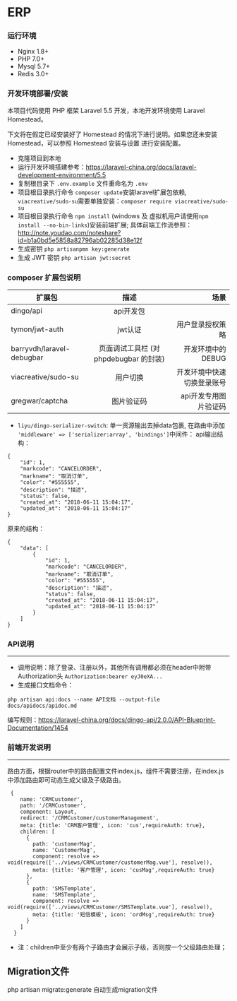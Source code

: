 # ERP

### 运行环境
* Nginx 1.8+
* PHP 7.0+
* Mysql 5.7+
* Redis 3.0+

### 开发环境部署/安装
 
 本项目代码使用 PHP 框架 Laravel 5.5 开发，本地开发环境使用 Laravel Homestead。
 
 下文将在假定已经安装好了 Homestead 的情况下进行说明。如果您还未安装 Homestead，可以参照 Homestead 安装与设置 进行安装配置。
 

* 克隆项目到本地
* 运行开发环境搭建参考：https://laravel-china.org/docs/laravel-development-environment/5.5
* 复制根目录下 `.env.example` 文件重命名为 `.env`
* 项目根目录执行命令 `composer update`安装laravel扩展包依赖,
  `viacreative/sudo-su`需要单独安装：`composer require viacreative/sudo-su`
* 项目根目录执行命令 `npm install` (windows 及 虚拟机用户请使用`npm install --no-bin-links`)安装前端扩展;
  具体前端工作流参照：http://note.youdao.com/noteshare?id=b1a0bd5e5858a82796ab02285d38e12f
* 生成密钥 `php artisanpmn key:generate`
* 生成 JWT 密钥 `php artisan jwt:secret`


###  composer 扩展包说明
  
| 扩展包 | 描述 | 场景 | 
| - | :-: | -: |
| dingo/api | api开发包 |  | 
| tymon/jwt-auth | jwt认证 | 用户登录授权策略 |
| barryvdh/laravel-debugbar | 页面调试工具栏 (对 phpdebugbar 的封装) | 开发环境中的 DEBUG |
| viacreative/sudo-su | 用户切换 | 开发环境中快速切换登录账号 |
| gregwar/captcha | 图片验证码 | api开发专用图片验证码 |
*  `liyu/dingo-serializer-switch`: 单一资源输出去掉data包裹,
   在路由中添加 `'middleware' => ['serializer:array', 'bindings']`中间件：
   api输出结构：
```
{
    "id": 1,
    "markcode": "CANCELORDER",
    "markname": "取消订单",
    "color": "#555555",
    "description": "描述",
    "status": false,
    "created_at": "2018-06-11 15:04:17",
    "updated_at": "2018-06-11 15:04:17"
}
```
原来的结构：
```
{
    "data": [
        {
            "id": 1,
            "markcode": "CANCELORDER",
            "markname": "取消订单",
            "color": "#555555",
            "description": "描述",
            "status": false,
            "created_at": "2018-06-11 15:04:17",
            "updated_at": "2018-06-11 15:04:17"
        }
    ]
}
```

 

### API说明
 
---
* 调用说明：除了登录、注册以外，其他所有调用都必须在header中附带Authorization头 `Authorization:bearer eyJ0eXA...`
* 生成接口文档命令：

`php artisan api:docs --name API文档 --output-file docs/apidocs/apidoc.md`

编写规则：https://laravel-china.org/docs/dingo-api/2.0.0/API-Blueprint-Documentation/1454

### 前端开发说明 
 
 --- 
 路由方面，根据router中的路由配置文件index.js，组件不需要注册，在index.js中添加路由即可动态生成父级及子级路由。
 ```
  {
     name: 'CRMCustomer',
     path: '/CRMCustomer',
     component: Layout,
     redirect: '/CRMCustomer/customerManagement',
     meta: {title: 'CRM客户管理', icon: 'cus',requireAuth: true},
     children: [
       {
         path: 'customerMag',
         name: 'CustomerMag',
         component: resolve => void(require(['../views/CRMCustomer/customerMag.vue'], resolve)),
         meta: {title: '客户管理', icon: 'cusMag',requireAuth: true}
       },
       {
         path: 'SMSTemplate',
         name: 'SMSTemplate',
         component: resolve => void(require(['../views/CRMCustomer/SMSTemplate.vue'], resolve)),
         meta: {title: '短信模板', icon: 'ordMsg',requireAuth: true}
       }
     ]
   }
 ```
 * 注：children中至少有两个子路由才会展示子级，否则按一个父级路由处理；
 
 ## Migration文件
 php artisan migrate:generate 自动生成migration文件

 
